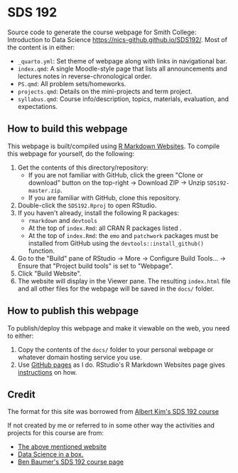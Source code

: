 # SDS 192

Source code to generate the course webpage for Smith College: Introduction to Data Science <https://nics-github.github.io/SDS192/>. Most of the content is in either:

-   `_quarto.yml`: Set theme of webpage along with links in navigational bar.
-   `index.qmd`: A single Moodle-style page that lists all announcements and lectures notes in reverse-chronological order.
-   `PS.qmd`: All problem sets/homeworks.
-   `projects.qmd`: Details on the mini-projects and term project.
-   `syllabus.qmd`: Course info/description, topics, materials, evaluation, and expectations.

## How to build this webpage

This webpage is built/compiled using [R Markdown Websites](https://rmarkdown.rstudio.com/lesson-13.html). To compile this webpage for yourself, do the following:

1.  Get the contents of this directory/repository:
    -   If you are not familiar with GitHub, click the green "Clone or download" button on the top-right -\> Download ZIP -\> Unzip `SDS192-master.zip`.
    -   If you are familiar with GitHub, clone this repository.
2.  Double-click the `SDS192.Rproj` to open RStudio.
3.  If you haven't already, install the following R packages:
    -   `rmarkdown` and `devtools`
    -   At the top of `index.Rmd`: all CRAN R packages listed .
    -   At the top of `index.Rmd`: the `emo` and `patchwork` packages must be installed from GitHub using the `devtools::install_github()` function.
4.  Go to the "Build" pane of RStudio -\> More -\> Configure Build Tools... -\> Ensure that "Project build tools" is set to "Webpage".
5.  Click "Build Website".
6.  The website will display in the Viewer pane. The resulting `index.html` file and all other files for the webpage will be saved in the `docs/` folder.

## How to publish this webpage

To publish/deploy this webpage and make it viewable on the web, you need to either:

1.  Copy the contents of the `docs/` folder to your personal webpage or whatever domain hosting service you use.
2.  Use [GitHub pages](https://pages.github.com/) as I do. RStudio's R Markdown Websites page gives [instructions](http://rmarkdown.rstudio.com/rmarkdown_websites.html#publishing_websites) on how.


## Credit

The format for this site was borrowed from [Albert Kim's SDS 192 course](https://bit.ly/sds192kim)

If not created by me or referred to in some other way the activities and projects for this course are from: 

* [The above mentioned website](https://bit.ly/sds192kim)
* [Data Science in a box.](https://datasciencebox.org/)
* [Ben Baumer's SDS 192 course page](https://beanumber.github.io/sds192/)
